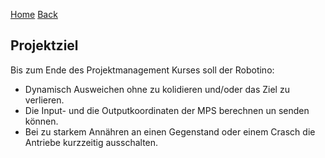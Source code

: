 [Home](home) [Back](KonzeptBK)  
  
## Projektziel  

Bis zum Ende des Projektmanagement Kurses soll der Robotino:  
  
- Dynamisch Ausweichen ohne zu kolidieren und/oder das Ziel zu verlieren.  
- Die Input- und die Outputkoordinaten der MPS berechnen un senden können.  
- Bei zu starkem Annähren an einen Gegenstand oder einem Crasch die Antriebe kurzzeitig ausschalten.